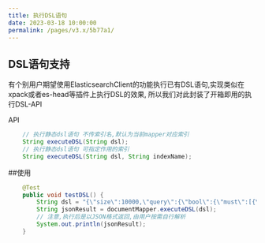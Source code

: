 ```yaml
---
title: 执行DSL语句
date: 2023-03-18 10:00:00
permalink: /pages/v3.x/5b77a1/
---
```

## DSL语句支持
有个别用户期望使用ElasticsearchClient的功能执行已有DSL语句,实现类似在xpack或者es-head等插件上执行DSL的效果,
所以我们对此封装了开箱即用的执行DSL-API

API
```java
    // 执行静态dsl语句 不传索引名,默认为当前mapper对应索引
    String executeDSL(String dsl);
    // 执行静态dsl语句 可指定作用的索引
    String executeDSL(String dsl, String indexName);
```
##使用

```java
    @Test
    public void testDSL() {
        String dsl = "{\"size\":10000,\"query\":{\"bool\":{\"must\":[{\"term\":{\"title.keyword\":{\"value\":\"测试文档2\",\"boost\":1.0}}}],\"adjust_pure_negative\":true,\"boost\":1.0}}\"track_total_hits\":2147483647}";
        String jsonResult = documentMapper.executeDSL(dsl);
        // 注意,执行后是以JSON格式返回,由用户按需自行解析
        System.out.println(jsonResult);
    }
```

